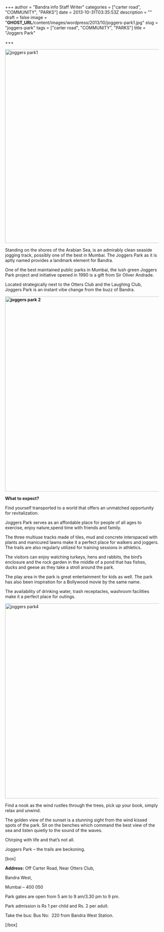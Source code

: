 +++
author = "Bandra info Staff Writer"
categories = ["carter road", "COMMUNITY", "PARKS"]
date = 2013-10-31T03:35:53Z
description = ""
draft = false
image = "__GHOST_URL__/content/images/wordpress/2013/10/joggers-park1.jpg"
slug = "joggers-park"
tags = ["carter road", "COMMUNITY", "PARKS"]
title = "Joggers Park"

+++


<p><a href="https://i2.wp.com/bandra.info/wp-content/uploads/2013/10/joggers-park1.jpg?ssl=1"><img loading="lazy" class="size-full wp-image-4542 aligncenter" alt="joggers park1" src="https://i2.wp.com/bandra.info/wp-content/uploads/2013/10/joggers-park1.jpg?resize=600%2C636&#038;ssl=1" width="600" height="636" srcset="https://i2.wp.com/bandra.info/wp-content/uploads/2013/10/joggers-park1.jpg?w=600&amp;ssl=1 600w, https://i2.wp.com/bandra.info/wp-content/uploads/2013/10/joggers-park1.jpg?resize=283%2C300&amp;ssl=1 283w" sizes="(max-width: 600px) 100vw, 600px" data-recalc-dims="1" /></a></p>
<p>Standing on the shores of the Arabian Sea, is an admirably clean seaside jogging track, possibly one of the best in Mumbai. The Joggers Park as it is aptly named provides a landmark element for Bandra.</p>
<p>One of the best maintained public parks in Mumbai, the lush green Joggers Park project and initiative opened in 1990 is a gift from Sir Oliver Andrade.</p>
<p>Located strategically next to the Otters Club and the Laughing Club, Joggers Park is an instant vibe change from the buzz of Bandra.</p>
<p><strong><a href="https://i0.wp.com/bandra.info/wp-content/uploads/2013/10/joggers-park-2.jpg?ssl=1"><img loading="lazy" class="size-full wp-image-4544 aligncenter" alt="joggers park 2" src="https://i0.wp.com/bandra.info/wp-content/uploads/2013/10/joggers-park-2.jpg?resize=599%2C640&#038;ssl=1" width="599" height="640" srcset="https://i0.wp.com/bandra.info/wp-content/uploads/2013/10/joggers-park-2.jpg?w=599&amp;ssl=1 599w, https://i0.wp.com/bandra.info/wp-content/uploads/2013/10/joggers-park-2.jpg?resize=280%2C300&amp;ssl=1 280w" sizes="(max-width: 599px) 100vw, 599px" data-recalc-dims="1" /></a></strong></p>
<p><strong>What to expect?</strong></p>
<p>Find yourself transported to a world that offers an unmatched opportunity for revitalization.</p>
<p>Joggers Park serves as an affordable place for people of all ages to exercise, enjoy nature,spend time with friends and family.</p>
<p>The three multiuse tracks made of tiles, mud and concrete interspaced with plants and manicured lawns make it a perfect place for walkers and joggers. The trails are also regularly utilized for training sessions in athletics.</p>
<p>The visitors can enjoy watching turkeys, hens and rabbits, the bird’s enclosure and the rock garden in the middle of a pond that has fishes, ducks and geese as they take a stroll around the park.</p>
<p>The play area in the park is great entertainment for kids as well. The park has also been inspiration for a Bollywood movie by the same name.</p>
<p>The availability of drinking water, trash receptacles, washroom facilities make it a perfect place for outings.</p>
<p><a href="https://i0.wp.com/bandra.info/wp-content/uploads/2013/10/joggers-park4.jpg?ssl=1"><img loading="lazy" class="size-full wp-image-4543 aligncenter" alt="joggers park4" src="https://i0.wp.com/bandra.info/wp-content/uploads/2013/10/joggers-park4.jpg?resize=600%2C640&#038;ssl=1" width="600" height="640" srcset="https://i0.wp.com/bandra.info/wp-content/uploads/2013/10/joggers-park4.jpg?w=600&amp;ssl=1 600w, https://i0.wp.com/bandra.info/wp-content/uploads/2013/10/joggers-park4.jpg?resize=281%2C300&amp;ssl=1 281w" sizes="(max-width: 600px) 100vw, 600px" data-recalc-dims="1" /></a></p>
<p>Find a nook as the wind rustles through the trees, pick up your book, simply relax and unwind.</p>
<p>The golden view of the sunset is a stunning sight from the wind kissed spots of the park. Sit on the benches which command the best view of the sea and listen quietly to the sound of the waves.</p>
<p>Chirping with life and that’s not all.</p>
<p>Joggers Park – the trails are beckoning.</p>
<p>[box]</p>
<p><b>Address:</b> Off Carter Road, Near Otters Club,</p>
<p>Bandra West,</p>
<p>Mumbai – 400 050</p>
<p>Park gates are open from 5 am to 9 am/3.30 pm to 9 pm.</p>
<p>Park admission is Rs 1 per child and Rs. 2 per adult.</p>
<p>Take the bus: Bus No:  220 from Bandra West Station.</p>
<p>[/box]</p>



